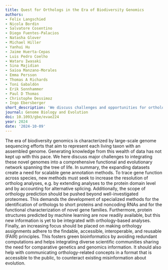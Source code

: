 ```yaml
---
title: Quest for Orthologs in the Era of Biodiversity Genomics
authors:
- Felix Langschied
- Nicola Bordin
- Salvatore Cosentino
- Diego Fuentes-Palacios
- Natasha Glover
- Michael Hiller
- Yanhui Hu
- Jaime Huerta-Cepas
- Luis Pedro Coelho
- Wataru Iwasaki
- Sina Majidian
- Saioa Manzano-Morales
- Emma Persson
- Thomas A Richards
- Toni Gabaldón
- Erik Sonnhammer
- Paul D Thomas
- Christophe Dessimoz
- Ingo Ebersberger
short_description: 'We discuss challenges and opportunities for orthology inference in the context of the ongoing biodiversity genomics revolution.'
journal: Genome Biology and Evolution
doi: 10.1093/gbe/evae224
year: 2024
date: '2024-10-09'
---
```

The era of biodiversity genomics is characterized by large-scale genome sequencing efforts that aim to represent each living taxon with an assembled genome. Generating knowledge from this wealth of data has not kept up with this pace. We here discuss major challenges to integrating these novel genomes into a comprehensive functional and evolutionary network spanning the tree of life. In summary, the expanding datasets create a need for scalable gene annotation methods. To trace gene function across species, new methods must seek to increase the resolution of ortholog analyses, e.g. by extending analyses to the protein domain level and by accounting for alternative splicing. Additionally, the scope of orthology prediction should be pushed beyond well-investigated proteomes. This demands the development of specialized methods for the identification of orthologs to short proteins and noncoding RNAs and for the functional characterization of novel gene families. Furthermore, protein structures predicted by machine learning are now readily available, but this new information is yet to be integrated with orthology-based analyses. Finally, an increasing focus should be placed on making orthology assignments adhere to the findable, accessible, interoperable, and reusable (FAIR) principles. This fosters green bioinformatics by avoiding redundant computations and helps integrating diverse scientific communities sharing the need for comparative genetics and genomics information. It should also help with communicating orthology-related concepts in a format that is accessible to the public, to counteract existing misinformation about evolution.
